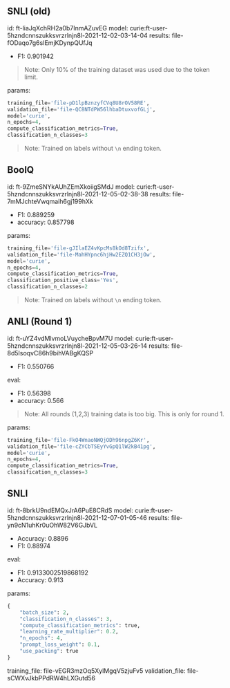 ## SNLI (old)

id: ft-liaJqXchRH2a0b7InmAZuvEG
model: curie:ft-user-5hzndcnnszukksvrzrlnjn8l-2021-12-02-03-14-04
results: file-fODaqo7g6sIEmjKDynpQUfJq

-   F1: 0.901942

> Note: Only 10% of the training dataset was used due to the token limit.

params:

```py
training_file='file-pD1lpBznzyfCVq8U8rOV58RE',
validation_file='file-QC8NTdPW56lhbaDtuxvofGLj',
model='curie',
n_epochs=4,
compute_classification_metrics=True,
classification_n_classes=3
```

> Note: Trained on labels without `\n` ending token.

## BoolQ

id: ft-9ZmeSNYkAUhZEmXkoiigSMdJ
model: curie:ft-user-5hzndcnnszukksvrzrlnjn8l-2021-12-05-02-38-38
results: file-7mMJchteVwqmaih6gj199hXk

-   F1: 0.889259
-   accuracy: 0.857798

params:

```py
training_file='file-gJIlaEZ4vKpcMs8kOd8Tzifx',
validation_file='file-MahHYpnc6hjHw2EZQ1CH3jOw',
model='curie',
n_epochs=4,
compute_classification_metrics=True,
classification_positive_class='Yes',
classification_n_classes=2
```

> Note: Trained on labels without `\n` ending token.

## ANLI (Round 1)

id: ft-uYZ4vdMlvmoLVuycheBpvM7U
model: curie:ft-user-5hzndcnnszukksvrzrlnjn8l-2021-12-05-03-26-14
results: file-8d5IsoqvC86h9bihVABgKQSP

-   F1: 0.550766

eval:

-   F1: 0.56398
-   accuracy: 0.566

> Note: All rounds (1,2,3) training data is too big. This is only for round 1.

params:

```py
training_file='file-FkO4WnaoNWQjODh96npgZ6Kr',
validation_file='file-cZYCbTSEyYvGpQ1lW2kB41pg',
model='curie',
n_epochs=4,
compute_classification_metrics=True,
classification_n_classes=3
```

## SNLI

id: ft-8brkU9ndEMQxJrA6PuE8CRdS
model: curie:ft-user-5hzndcnnszukksvrzrlnjn8l-2021-12-07-01-05-46
results: file-yn9cN1uhKr0uOhW82V6GJbVL

-   Accuracy: 0.8896
-   F1: 0.88974

eval:

-   F1: 0.9133002519868192
-   Accuracy: 0.913

params:

```py
{
    "batch_size": 2,
    "classification_n_classes": 3,
    "compute_classification_metrics": true,
    "learning_rate_multiplier": 0.2,
    "n_epochs": 4,
    "prompt_loss_weight": 0.1,
    "use_packing": true
}
```

training_file: file-vEGR3mzOq5XylMgqV5zjuFv5
validation_file: file-sCWXvJkbPPdRW4hLXGutd56